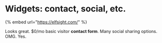 # Widgets: contact, social, etc.

{% embed url="https://elfsight.com/" %}

Looks great. $0/mo basic visitor **contact form**. Many social sharing options. OMG. Yes.

